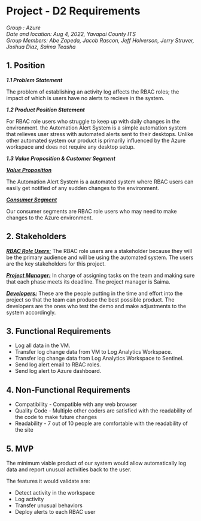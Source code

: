 # Project - D2 Requirements

_Group : Azure\
Date and location: Aug 4, 2022, Yavapai County ITS\
Group Members: Abe Zapeda, Jacob Rascon, Jeff Holverson, Jerry Struver, Joshua Diaz, Saima Teasha_

## 1. Position 

***1.1 Problem Statement***

The problem of establishing an activity log affects the RBAC roles; the impact of which is users have no alerts to recieve in the system.

***1.2 Product Position Statement***

For RBAC role users who struggle to keep up with daily changes in the environment. the Automation Alert System is a simple automation system that relieves user stress with automated alerts sent to their desktops. Unlike other automated system our product is primarily influenced by the Azure workspace and does not require any desktop setup.  

***1.3 Value Proposition & Customer Segment***

<ins>***Value Proposition***</ins>

 The Automation Alert System is a automated system where RBAC users can easily get notified of any sudden changes to the environment.

<ins>***Consumer Segment***</ins>

Our consumer segments are RBAC role users who may need to make changes to the Azure environment.

## 2. Stakeholders
<ins>***RBAC Role Users:***</ins>
The RBAC role users are a stakeholder because they will be the primary audience and will be using the automated system. The users are the key stakeholders for this project.

<ins>***Project Manager:***</ins>
In charge of assigning tasks on the team and making sure that each phase meets its deadline. The project manager is Saima.  

<ins>***Developers:***</ins>
These are the people putting in the time and effort into the project so that the team can produce the best possible product. The developers are the ones who test the demo and make adjustments to the system accordingly.

## 3. Functional Requirements 
 - Log all data in the VM.
 - Transfer log change data from VM to Log Analytics Workspace.
 - Transfer log change data from Log Analytics Workspace to Sentinel.
 - Send log alert email to RBAC roles.
 - Send log alert to Azure dashboard.

## 4. Non-Functional Requirements
- Compatibility - Compatible with any web browser
- Quality Code - Multiple other coders are satisfied with the readability of the code to make future changes
- Readability - 7 out of 10 people are comfortable with the readability of the site


## 5. MVP
The minimum viable product of our system would allow automatically log data and report unusual activities back to the user.

The features it would validate are:
- Detect activity in the workspace 
- Log activity
- Transfer unusual behaviors 
- Deploy alerts to each RBAC user
